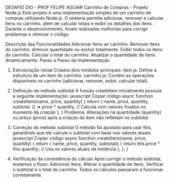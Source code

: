 DESAFIO DIO - PROF FELIPE AGUIAR
Carrinho de Compras - Projeto Node.js
Este projeto é uma implementação simples de um carrinho de compras utilizando Node.js. O sistema permite adicionar, remover e calcular itens no carrinho, além de calcular totais e exibir os detalhes dos itens. Durante o desenvolvimento, foram realizadas melhorias para corrigir problemas e otimizar o código.

Descrição das Funcionalidades
Adicionar itens ao carrinho.
Remover itens do carrinho: diminuir quantidade ou excluir totalmente.
Exibir todos os itens do carrinho.
Calcular o total do carrinho.
Atualizar a quantidade de itens dinamicamente.
Passo a Passo da Implementação
1. Estruturação inicial
Criados dois módulos principais:
item.js: Define a estrutura de um item do carrinho.
carrinho.js: Contém as operações disponíveis no carrinho (adicionar, remover, exibir, calcular total).
2. Definição do método subtotal
A função createItem inicialmente possuía a seguinte implementação:
javascript
Copiar código
async function createItem(name, price, quantity) {
    return {
        name,
        price,
        quantity,
        subtotal: () => price * quantity, // Calcula com valores fixados no momento da criação
    };
}
Problema: Alterações na quantidade (quantity) ou preço (price) após a criação do item não refletiam no subtotal.
3. Correção do método subtotal
O método foi ajustado para usar this, garantindo que ele calcule o subtotal com base nos valores atuais:
javascript
Copiar código
async function createItem(name, price, quantity) {
    return {
        name,
        price,
        quantity,
        subtotal() {
            return this.price * this.quantity; // Usa os valores atuais da instância
        },
    };
}

4. Verificação da consistência do cálculo
Após corrigir o método subtotal, testamos o fluxo:
Adicionar itens.
Alterar a quantidade de itens.
Verificar o subtotal e o total do carrinho.
Todos os cálculos passaram a funcionar corretamente.
